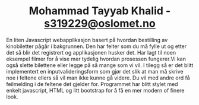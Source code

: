 # <center>Mohammad Tayyab Khalid - s319229@oslomet.no</center>

En liten Javascript webapplikasjon basert på hvordan bestilling av kinobiletter pågår i bakgrunnen. Den har felter som du må fylle ut og etter det så blir det registrert og applikasjonen husker det. Har lagt til noen eksempel filmer for å vise mer tydelig hvordan prosessen fungerer.Vi kan også slette bilettene eller legge på så mange som vi vil. I tilegg så er det blitt implementert en inputvalideringsform som gjør det slik at man må skrive noe i feltene ellers så vil man ikke kunne gå videre. Du vil med andre ord få feilmelding i de feltene det gjelder for. Programmet har blitt stylet med enkelt javascript, HTML og litt bootstrap for å få en mer modern of finere look.
